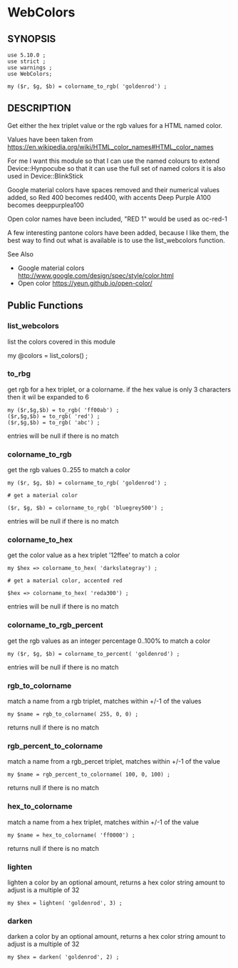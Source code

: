 # WebColors

## SYNOPSIS

    use 5.10.0 ;
    use strict ;
    use warnings ;
    use WebColors;

    my ($r, $g, $b) = colorname_to_rgb( 'goldenrod') ;

## DESCRIPTION

Get either the hex triplet value or the rgb values for a HTML named color.

Values have been taken from https://en.wikipedia.org/wiki/HTML_color_names#HTML_color_names

For me I want this module so that I can use the named colours to extend Device::Hynpocube so that it can use the full set of named colors it is also used in Device::BlinkStick

Google material colors have spaces removed and their numerical values added, so Red 400 becomes red400, with accents Deep Purple A100 becomes deeppurplea100

Open color names have been included, "RED 1" would be used as oc-red-1

A few interesting pantone colors have been added, because I like them, the best way to find out what is available is to use the list_webcolors function.

See Also

* Google material colors <http://www.google.com/design/spec/style/color.html>
* Open color <https://yeun.github.io/open-color/>

## Public Functions

### list_webcolors

list the colors covered in this module

my @colors = list_colors() ;

###  to_rbg

get rgb for a hex triplet, or a colorname. if the hex value is only 3 characters then it wil be expanded to 6

    my ($r,$g,$b) = to_rgb( 'ff00ab') ;
    ($r,$g,$b) = to_rgb( 'red') ;
    ($r,$g,$b) = to_rgb( 'abc') ;

entries will be null if there is no match

###  colorname_to_rgb

get the rgb values 0..255 to match a color

    my ($r, $g, $b) = colorname_to_rgb( 'goldenrod') ;

    # get a material color

    ($r, $g, $b) = colorname_to_rgb( 'bluegrey500') ;

entries will be null if there is no match

###  colorname_to_hex

get the color value as a hex triplet '12ffee' to match a color

    my $hex => colorname_to_hex( 'darkslategray') ;

    # get a material color, accented red

    $hex => colorname_to_hex( 'reda300') ;

entries will be null if there is no match

###  colorname_to_rgb_percent

get the rgb values as an integer percentage 0..100% to match a color

    my ($r, $g, $b) = colorname_to_percent( 'goldenrod') ;

entries will be null if there is no match

###  rgb_to_colorname

match a name from a rgb triplet, matches within +/-1 of the values

    my $name = rgb_to_colorname( 255, 0, 0) ;

returns null if there is no match

###  rgb_percent_to_colorname

match a name from a rgb_percet triplet, matches within +/-1 of the value

    my $name = rgb_percent_to_colorname( 100, 0, 100) ;

returns null if there is no match

###  hex_to_colorname

match a name from a hex triplet, matches within +/-1 of the value

    my $name = hex_to_colorname( 'ff0000') ;

returns null if there is no match


### lighten

lighten a color by an optional amount, returns a hex color string
amount to adjust is a multiple of 32

    my $hex = lighten( 'goldenrod', 3) ;

### darken

darken a color by an optional amount, returns a hex color string
amount to adjust is a multiple of 32


    my $hex = darken( 'goldenrod', 2) ;
